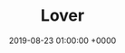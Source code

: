 ---
layout: none
title: "Lover"
artist: "Taylor Swift"
secondary_artists: ""
art: "taylor-swift-lover.jpg"
spotify_url: https://open.spotify.com/album/1NAmidJlEaVgA3MpcPFYGq
date: 2019-08-23 01:00:00 +0000
categories: album
tags: []
---